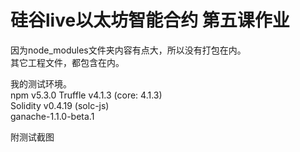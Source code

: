 硅谷live以太坊智能合约 第五课作业
=============
因为node_modules文件夹内容有点大，所以没有打包在内。      
其它工程文件，都包含在内。     

我的测试环境。     
npm v5.3.0
Truffle v4.1.3 (core: 4.1.3)     
Solidity v0.4.19 (solc-js)      
ganache-1.1.0-beta.1     


附测试截图
